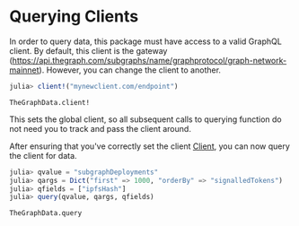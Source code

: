 # Querying Clients

In order to query data, this package must have access to a valid GraphQL client.
By default, this client is the gateway (https://api.thegraph.com/subgraphs/name/graphprotocol/graph-network-mainnet).
However, you can change the client to another.

```julia
julia> client!("mynewclient.com/endpoint")
```

```@docs
TheGraphData.client!
```

This sets the global client, so all subsequent calls to querying function do not need you to track and pass the client around.

After ensuring that you've correctly set the client [Client](@ref), you can now query the client for data.
```julia
julia> qvalue = "subgraphDeployments"
julia> qargs = Dict("first" => 1000, "orderBy" => "signalledTokens")
julia> qfields = ["ipfsHash"]
julia> query(qvalue, qargs, qfields)
```

```@docs
TheGraphData.query
```
